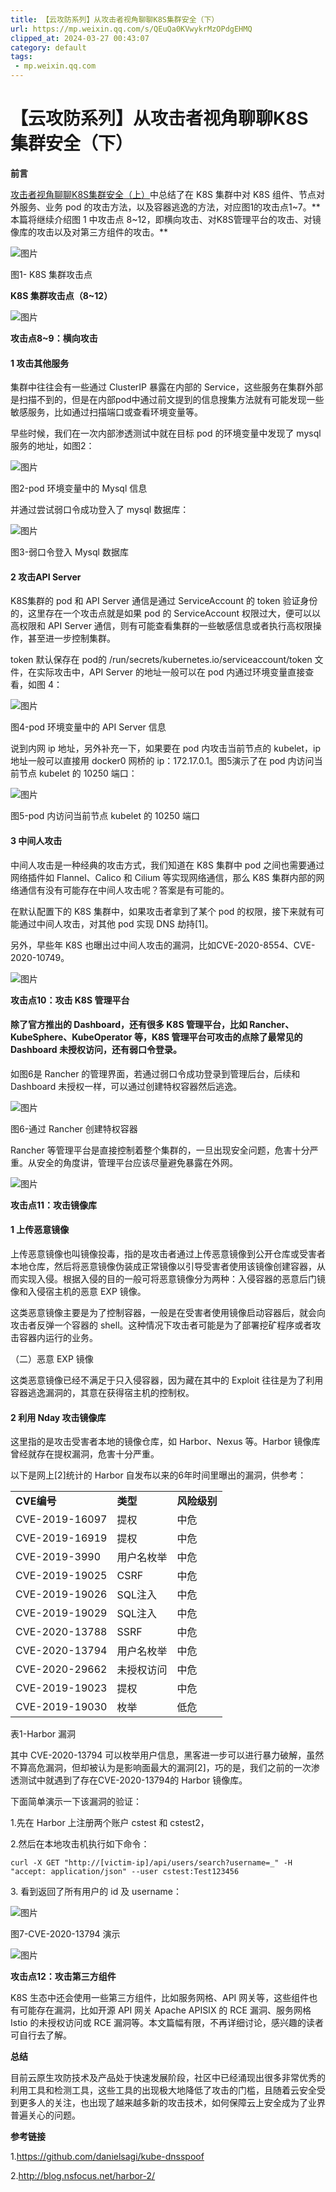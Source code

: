 ```yaml
---
title: 【云攻防系列】从攻击者视角聊聊K8S集群安全（下）
url: https://mp.weixin.qq.com/s/QEuQa0KVwykrMzOPdgEHMQ
clipped_at: 2024-03-27 00:43:07
category: default
tags: 
 - mp.weixin.qq.com
---
```



# 【云攻防系列】从攻击者视角聊聊K8S集群安全（下）

**前言**

  

[攻击者视角聊聊K8S集群安全（上）](http://mp.weixin.qq.com/s?__biz=MzI4NjE2NjgxMQ==&mid=2650263324&idx=1&sn=d5ee820ae70b919fbabc34049780950b&chksm=f3e27568c495fc7edf1a793cbf69a5f5c45378bf06455cc7834ecc9c57862763ddee5f718101&scene=21#wechat_redirect)中总结了在 K8S 集群中对 K8S 组件、节点对外服务、业务 pod 的攻击方法，以及容器逃逸的方法，对应图1的攻击点1~7。**本篇将继续介绍图 1 中攻击点 8~12，即横向攻击、对K8S管理平台的攻击、对镜像库的攻击以及对第三方组件的攻击。**  

![图片](assets/1711471387-c7a6fd2cfb03400125eba87c60590870.webp)

图1- K8S 集群攻击点

**K8S 集群攻击点（8~12）**

![图片](assets/1711471387-73cb283162140c1ae61786e121af28db.gif)

**攻击点8~9：横向攻击**

#### **1 攻击其他服务**

  

集群中往往会有一些通过 ClusterIP 暴露在内部的 Service，这些服务在集群外部是扫描不到的，但是在内部pod中通过前文提到的信息搜集方法就有可能发现一些敏感服务，比如通过扫描端口或查看环境变量等。

早些时候，我们在一次内部渗透测试中就在目标 pod 的环境变量中发现了 mysql服务的地址，如图2：

  

![图片](assets/1711471387-3e7c2353c944831db500c49d2b849c27.webp)

图2-pod 环境变量中的 Mysql 信息

  

并通过尝试弱口令成功登入了 mysql 数据库：

  

![图片](assets/1711471387-bf46998f1d77952a3ee1045f51546b14.webp)

图3-弱口令登入 Mysql 数据库

####   

#### **2 攻击API Server**

K8S集群的 pod 和 API Server 通信是通过 ServiceAccount 的 token 验证身份的，这里存在一个攻击点就是如果 pod 的 ServiceAccount 权限过大，便可以以高权限和 API Server 通信，则有可能查看集群的一些敏感信息或者执行高权限操作，甚至进一步控制集群。

  

token 默认保存在 pod的 /run/secrets/kubernetes.io/serviceaccount/token 文件，在实际攻击中，API Server 的地址一般可以在 pod 内通过环境变量直接查看，如图 4：

  

![图片](assets/1711471387-4b3413fa000952efe12cec08181f53ba.webp)

图4-pod 环境变量中的 API Server 信息

  

说到内网 ip 地址，另外补充一下，如果要在 pod 内攻击当前节点的 kubelet，ip 地址一般可以直接用 docker0 网桥的 ip：172.17.0.1。图5演示了在 pod 内访问当前节点 kubelet 的 10250 端口：

  

![图片](assets/1711471387-5197561da7eef7d807360a6776a3bb00.webp)

图5-pod 内访问当前节点 kubelet 的 10250 端口

  

#### **3 中间人攻击**

中间人攻击是一种经典的攻击方式，我们知道在 K8S 集群中 pod 之间也需要通过网络插件如 Flannel、Calico 和 Cilium 等实现网络通信，那么 K8S 集群内部的网络通信有没有可能存在中间人攻击呢？答案是有可能的。

  

在默认配置下的 K8S 集群中，如果攻击者拿到了某个 pod 的权限，接下来就有可能通过中间人攻击，对其他 pod 实现 DNS 劫持\[1\]。

  

另外，早些年 K8S 也曝出过中间人攻击的漏洞，比如CVE-2020-8554、CVE-2020-10749。

![图片](assets/1711471387-73cb283162140c1ae61786e121af28db.gif)

**攻击点10：攻击 K8S 管理平台**

#### 除了官方推出的 Dashboard，还有很多 K8S 管理平台，比如 Rancher、KubeSphere、KubeOperator 等，K8S 管理平台可攻击的点除了最常见的Dashboard 未授权访问，还有弱口令登录。  

  

如图6是 Rancher 的管理界面，若通过弱口令成功登录到管理后台，后续和Dashboard 未授权一样，可以通过创建特权容器然后逃逸。

  

![图片](assets/1711471387-01200f4b9079daee258d59e8914c3c25.webp)

图6-通过 Rancher 创建特权容器

  

Rancher 等管理平台是直接控制着整个集群的，一旦出现安全问题，危害十分严重。从安全的角度讲，管理平台应该尽量避免暴露在外网。

![图片](assets/1711471387-73cb283162140c1ae61786e121af28db.gif)

**攻击点11：攻击镜像库**

####   

#### **1 上传恶意镜像**

上传恶意镜像也叫镜像投毒，指的是攻击者通过上传恶意镜像到公开仓库或受害者本地仓库，然后将恶意镜像伪装成正常镜像以引导受害者使用该镜像创建容器，从而实现入侵。根据入侵的目的一般可将恶意镜像分为两种：入侵容器的恶意后门镜像和入侵宿主机的恶意 EXP 镜像。

  

这类恶意镜像主要是为了控制容器，一般是在受害者使用镜像启动容器后，就会向攻击者反弹一个容器的 shell。这种情况下攻击者可能是为了部署挖矿程序或者攻击容器内运行的业务。

  

（二）恶意 EXP 镜像

这类恶意镜像已经不满足于只入侵容器，因为藏在其中的 Exploit 往往是为了利用容器逃逸漏洞的，其意在获得宿主机的控制权。

#### **2 利用 Nday 攻击镜像库**

这里指的是攻击受害者本地的镜像仓库，如 Harbor、Nexus 等。Harbor 镜像库曾经就存在提权漏洞，危害十分严重。

  

以下是网上\[2\]统计的 Harbor 自发布以来的6年时间里曝出的漏洞，供参考：

  

|     |     |     |
| --- | --- | --- |
| **CVE编号** | **类型** | **风险级别** |
| CVE-2019-16097 | 提权  | 中危  |
| CVE-2019-16919 | 提权  | 中危  |
| CVE-2019-3990 | 用户名枚举 | 中危  |
| CVE-2019-19025 | CSRF | 中危  |
| CVE-2019-19026 | SQL注入 | 中危  |
| CVE-2019-19029 | SQL注入 | 中危  |
| CVE-2020-13788 | SSRF | 中危  |
| CVE-2020-13794 | 用户名枚举 | 中危  |
| CVE-2020-29662 | 未授权访问 | 中危  |
| CVE-2019-19023 | 提权  | 中危  |
| CVE-2019-19030 | 枚举  | 低危  |

表1-Harbor 漏洞

  

其中 CVE-2020-13794 可以枚举用户信息，黑客进一步可以进行暴力破解，虽然不算高危漏洞，但却被认为是影响面最大的漏洞\[2\]，巧的是，我们之前的一次渗透测试中就遇到了存在CVE-2020-13794的 Harbor 镜像库。

  

下面简单演示一下该漏洞的验证：

1.先在 Harbor 上注册两个账户 cstest 和 cstest2，

2.然后在本地攻击机执行如下命令：

```plain
curl -X GET "http://[victim-ip]/api/users/search?username=_" -H "accept: application/json" --user cstest:Test123456
```

3\. 看到返回了所有用户的 id 及 username：

  

![图片](assets/1711471387-0243477bc2cb698b342a3d246551ec2f.webp)

图7-CVE-2020-13794 演示

![图片](assets/1711471387-73cb283162140c1ae61786e121af28db.gif)

**攻击点12：攻击第三方组件**

K8S 生态中还会使用一些第三方组件，比如服务网格、API 网关等，这些组件也有可能存在漏洞，比如开源 API 网关 Apache APISIX 的 RCE 漏洞、服务网格Istio 的未授权访问或 RCE 漏洞等。本文篇幅有限，不再详细讨论，感兴趣的读者可自行去了解。

**总结**

目前云原生攻防技术及产品处于快速发展阶段，社区中已经涌现出很多非常优秀的利用工具和检测工具，这些工具的出现极大地降低了攻击的门槛，且随着云安全受到更多人的关注，也出现了越来越多新的攻击技术，如何保障云上安全成为了业界普遍关心的问题。

  

  




**参考链接**

1.https://github.com/danielsagi/kube-dnsspoof

2.http://blog.nsfocus.net/harbor-2/